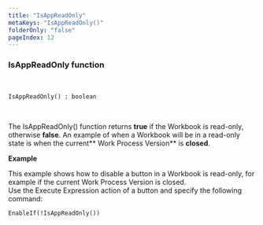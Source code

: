 ```yaml
---
title: "IsAppReadOnly"
metaKeys: "IsAppReadOnly()"
folderOnly: "false"
pageIndex: 12
---
```


### IsAppReadOnly function

<br/>

```
IsAppReadOnly() : boolean
```

<br/>

The IsAppReadOnly() function returns **true** if the Workbook is read-only, otherwise **false**. 
An example of when a Workbook will be in a read-only state is when the current** Work Process Version** is **closed**.
<br/>

**Example**

This example shows how to disable a button in a Workbook is read-only, for example if the current Work Process Version is closed.  
Use the Execute Expression action of a button and specify the following command:

```
EnableIf(!IsAppReadOnly())
```
<br/>


